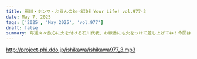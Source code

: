```yaml
---
title: 石川・ホンマ・ぶるんのBe-SIDE Your Life! vol.977-3
date: May 7, 2025
tags: ['2025', 'May 2025', 'vol.977']
draft: false
summary: 毎週々々旅心に火を付ける石川代表、お線香にも火をつけて差し上げてね！今回は久しぶりの【いきなりスカイプ】を実施！ご参加大感謝です！（サ終してからの公開、すみません......）
---
```


http://project-phi.ddo.jp/ishikawa/ishikawa977_3.mp3